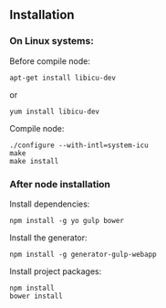 ## Installation


### On Linux systems:
Before compile node:
```
apt-get install libicu-dev
```
or
```
yum install libicu-dev
```
Compile node:
```
./configure --with-intl=system-icu
make
make install
```

### After node installation
Install dependencies:
````
npm install -g yo gulp bower
````
Install the generator:
```
npm install -g generator-gulp-webapp
```

Install project packages:
```
npm install
bower install
```
